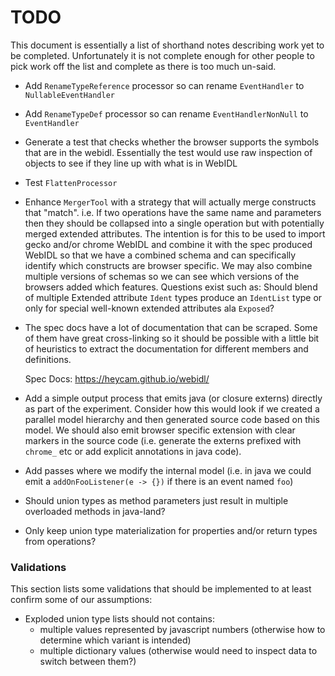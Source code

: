 # TODO

This document is essentially a list of shorthand notes describing work yet to be completed.
Unfortunately it is not complete enough for other people to pick work off the list and
complete as there is too much un-said.

* Add `RenameTypeReference` processor so can rename `EventHandler` to `NullableEventHandler`

* Add `RenameTypeDef` processor so can rename `EventHandlerNonNull` to `EventHandler`

* Generate a test that checks whether the browser supports the symbols that are in the webidl. Essentially the test
  would use raw inspection of objects to see if they line up with what is in WebIDL

* Test `FlattenProcessor`

* Enhance `MergerTool` with a strategy that will actually merge constructs that "match". i.e. If two operations
  have the same name and parameters then they should be collapsed into a single operation but with potentially
  merged extended attributes. The intention is for this to be used to import gecko and/or chrome WebIDL and combine
  it with the spec produced WebIDL so that we have a combined schema and can specifically identify which constructs
  are browser specific. We may also combine multiple versions of schemas so we can see which versions of the browsers
  added which features. Questions exist such as: Should blend of multiple Extended attribute `Ident` types produce
  an `IdentList` type or only for special well-known extended attributes ala `Exposed`?

* The spec docs have a lot of documentation that can be scraped. Some of them have great cross-linking
  so it should be possible with a little bit of heuristics to extract the documentation for different
  members and definitions.

  Spec Docs: https://heycam.github.io/webidl/

* Add a simple output process that emits java (or closure externs) directly as part of the experiment. Consider
  how this would look if we created a parallel model hierarchy and then generated source code based on this model.
  We should also emit browser specific extension with clear markers in the source code (i.e. generate the externs
  prefixed with `chrome_` etc or add explicit annotations in java code).

* Add passes where we modify the internal model (i.e. in java we could emit a `addOnFooListener(e -> {})` if there
  is an event named `foo`)

* Should union types as method parameters just result in multiple overloaded methods in java-land?

* Only keep union type materialization for properties and/or return types from operations?

### Validations

This section lists some validations that should be implemented to at least confirm some of our assumptions:

* Exploded union type lists should not contains:
  * multiple values represented by javascript numbers (otherwise how to determine which variant is intended)
  * multiple dictionary values (otherwise would need to inspect data to switch between them?)

